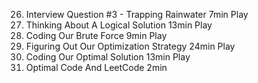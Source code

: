 26. Interview Question #3 - Trapping Rainwater
    7min
    Play
27. Thinking About A Logical Solution
    13min
    Play
28. Coding Our Brute Force
    9min
    Play
29. Figuring Out Our Optimization Strategy
    24min
    Play
30. Coding Our Optimal Solution
    13min
    Play
31. Optimal Code And LeetCode
    2min
